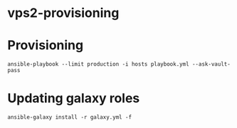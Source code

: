 # vps2-provisioning

Provisioning
============

    ansible-playbook --limit production -i hosts playbook.yml --ask-vault-pass


Updating galaxy roles
=====================

    ansible-galaxy install -r galaxy.yml -f

